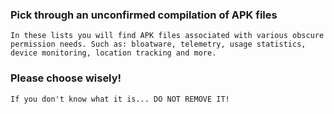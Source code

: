 ### Pick through an unconfirmed compilation of APK files

```
In these lists you will find APK files associated with various obscure permission needs. Such as: bloatware, telemetry, usage statistics, device monitoring, location tracking and more.
```

### Please choose wisely!

```
If you don't know what it is... DO NOT REMOVE IT!
```